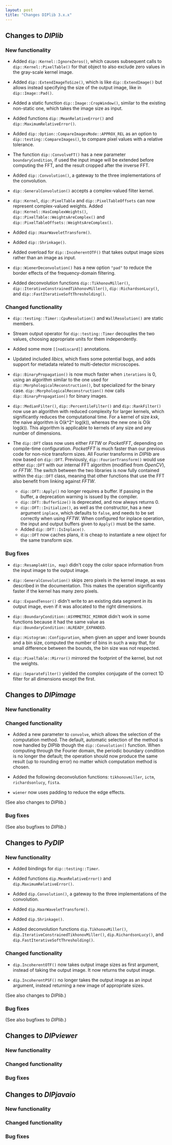 ```yaml
---
layout: post
title: "Changes DIPlib 3.x.x"
---
```


## Changes to *DIPlib*

### New functionality

- Added `dip::Kernel::IgnoreZeros()`, which causes subsequent calls to `dip::Kernel::PixelTable()` for that
  object to also exclude zero values in the gray-scale kernel image.

- Added `dip::ExtendImageToSize()`, which is like `dip::ExtendImage()` but allows instead specifying the
  size of the output image, like in `dip::Image::Pad()`.

- Added a static function `dip::Image::CropWindow()`, similar to the existing non-static one, which takes
  the image size as input.

- Added functions `dip::MeanRelativeError()` and `dip::MaximumRelativeError()`.

- Added `dip::Option::CompareImagesMode::APPROX_REL` as an option to `dip::testing::CompareImages()`, to
  compare pixel values with a relative tolerance.

- The function `dip::ConvolveFT()` has a new parameter `boundaryCondition`, if used the input image will be
  extended before computing the FFT, and the result cropped after the inverse FFT.

- Added `dip::Convolution()`, a gateway to the three implementations of the convolution.

- `dip::GeneralConvolution()` accepts a complex-valued filter kernel.

- `dip::Kernel`, `dip::PixelTable` and `dip::PixelTableOffsets` can now represent complex-valued weights. 
  Added `dip::Kernel::HasComplexWeights()`, `dip::PixelTable::WeightsAreComplex()` and
  `dip::PixelTableOffsets::WeightsAreComplex()`.

- Added `dip::HaarWaveletTransform()`.

- Added `dip::Shrinkage()`.

- Added overload for `dip::IncoherentOTF()` that takes output image sizes rather than an image as input.

- `dip::WienerDeconvolution()` has a new option `"pad"` to reduce the border effects of the frequency-domain filtering.

- Added deconvolution functions `dip::TikhonovMiller()`, `dip::IterativeConstrainedTikhonovMiller()`,
  `dip::RichardsonLucy()`, and `dip::FastIterativeSoftThresholding()`.

### Changed functionality

- `dip::testing::Timer::CpuResolution()` and `WallResolution()` are static members.

- Stream output operator for `dip::testing::Timer` decouples the two values, choosing appropriate units
  for them independently.

- Added some more `[[nodiscard]]` annotations.

- Updated included *libics*, which fixes some potential bugs, and adds support for metadata related
  to multi-detector microscopes.

- `dip::BinaryPropagation()` is now much faster when `iterations` is 0, using an algorithm similar to the
  one used for `dip::MorphologicalReconstruction()`, but specialized for the binary case.
  `dip::MorphologicalReconstruction()` now calls `dip::BinaryPropagation()` for binary images.

- `dip::MedianFilter()`, `dip::PercentileFilter()` and `dip::RankFilter()` now use an algorithm with
  reduced complexity for larger kernels, which significantly reduces the computational time. For a kernel
  of size *k*x*k*, the naive algorithm is O(*k*^2^ log(*k*)), whereas the new one is O(*k* log(*k*)).
  This algorithm is applicable to kernels of any size and any number of dimensions.

- The `dip::DFT` class now uses either *FFTW* or *PocketFFT*, depending on compile-time configuration.
  *PocketFFT* is much faster than our previous code for non-nice transform sizes. All Fourier transforms in
  *DIPlib* are now based on `dip::DFT`. Previously, `dip::FourierTransform()` would use either `dip::DFT`
  with our internal FFT algorithm (modified from *OpenCV*), or *FFTW*. The switch between the two libraries
  is now fully contained within the `dip::DFT` class, meaning that other functions that use the FFT also benefit
  from linking against *FFTW*.
    - `dip::DFT::Apply()` no longer requires a buffer. If passing in the buffer, a deprecation warning is issued by
      the compiler.
    - `dip::DFT::BufferSize()` is deprecated, and now always returns 0.
    - `dip::DFT::Initialize()`, as well as the constructor, has a new argument `inplace`, which defaults to `false`,
      and needs to be set correctly when using *FFTW*. When configured for inplace operation, the input and output
      buffers given to `Apply()` must be the same.
    - Added `dip::DFT::IsInplace()`.
    - `dip::DFT` now caches plans, it is cheap to instantiate a new object for the same transform size.

### Bug fixes

- `dip::ResampleAt(in, map)` didn't copy the color space information from the input image to the output image.

- `dip::GeneralConvolution()` skips zero pixels in the kernel image, as was described in the documentation.
  This makes the operation significantly faster if the kernel has many zero pixels.

- `dip::ExpandTensor()` didn't write to an existing data segment in its output image, even if it was allocated
  to the right dimensions.

- `dip::BoundaryCondition::ASYMMETRIC_MIRROR` didn't work in some functions because it had the same value as
  `dip::BoundaryCondition::ALREADY_EXPANDED`.

- `dip::Histogram::Configuration`, when given an upper and lower bounds and a bin size, computed the number of
  bins in such a way that, for small difference between the bounds, the bin size was not respected.

- `dip::PixelTable::Mirror()` mirrored the footprint of the kernel, but not the weights.

- `dip::SeparateFilter()` yielded the complex conjugate of the correct 1D filter for all dimensions except the first.




## Changes to *DIPimage*

### New functionality

### Changed functionality

- Added a new parameter to `convolve`, which allows the selection of the computation method. The default, automatic
  selection of the method is now handled by *DIPlib* though the `dip::Convolution()` function. When computing
  through the Fourier domain, the periodic boundary condition is no longer the default; the operation should now
  produce the same result (up to rounding error) no matter which computation method is chosen.

- Added the following deconvolution functions: `tikhonovmiller`, `ictm`, `richardsonlucy`, `fista`.

- `wiener` now uses padding to reduce the edge effects.

(See also changes to *DIPlib*.)

### Bug fixes

(See also bugfixes to *DIPlib*.)




## Changes to *PyDIP*

### New functionality

- Added bindings for `dip::testing::Timer`.

- Added functions `dip.MeanRelativeError()` and `dip.MaximumRelativeError()`.

- Added `dip.Convolution()`, a gateway to the three implementations of the convolution.

- Added `dip.HaarWaveletTransform()`.

- Added `dip.Shrinkage()`.

- Added deconvolution functions `dip.TikhonovMiller()`, `dip.IterativeConstrainedTikhonovMiller()`,
  `dip.RichardsonLucy()`, and `dip.FastIterativeSoftThresholding()`.

### Changed functionality

- `dip.IncoherentOTF()` now takes output image sizes as first argument, instead of taking the output image. It
  now returns the output image.

- `dip.IncoherentPSF()` no longer takes the output image as an input argument, instead returning a new image of
  appropriate sizes.

(See also changes to *DIPlib*.)

### Bug fixes

(See also bugfixes to *DIPlib*.)




## Changes to *DIPviewer*

### New functionality

### Changed functionality

### Bug fixes




## Changes to *DIPjavaio*

### New functionality

### Changed functionality

### Bug fixes
